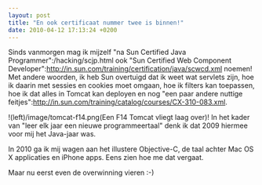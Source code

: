 ```yaml
---
layout: post
title: "En ook certificaat nummer twee is binnen!"
date: 2010-04-12 17:13:24 +0200
---
```


Sinds vanmorgen mag ik mijzelf "na Sun Certified Java
Programmer":/hacking/scjp.html ook "Sun Certified Web Component
Developer":http://in.sun.com/training/certification/java/scwcd.xml
noemen! Met andere woorden, ik heb Sun overtuigd dat ik weet wat
servlets zijn, hoe ik daarin met sessies en cookies moet omgaan, hoe
ik filters kan toepassen, hoe ik dat alles in Tomcat kan deployen en
nog "een paar andere nuttige
feitjes":http://in.sun.com/training/catalog/courses/CX-310-083.xml.

!(left)/image/tomcat-f14.png(Een F14 Tomcat vliegt laag over)!
In het kader van "leer elk jaar een nieuwe programmeertaal" denk ik
dat 2009 hiermee voor mij het Java-jaar was.

In 2010 ga ik mij wagen aan het illustere Objective-C, de taal
achter Mac OS X applicaties en iPhone apps. Eens zien hoe me dat
vergaat.

Maar nu eerst even de overwinning vieren :-)
